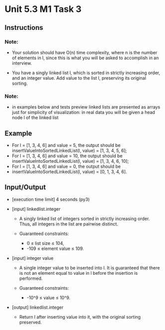 # Unit 5.3 M1 Task 3

## Instructions
### Note: 
- Your solution should have O(n) time complexity, where n is the number of elements in l, since this is what you will be asked to accomplish in an interview.

- You have a singly linked list l, which is sorted in strictly increasing order, and an integer value. Add value to the list l, preserving its original sorting.

### Note: 
- in examples below and tests preview linked lists are presented as arrays just for simplicity of visualization: in real data you will be given a head node l of the linked list

## Example

- For l = [1, 3, 4, 6] and value = 5, the output should be
insertValueIntoSortedLinkedList(l, value) = [1, 3, 4, 5, 6];
- For l = [1, 3, 4, 6] and value = 10, the output should be
insertValueIntoSortedLinkedList(l, value) = [1, 3, 4, 6, 10];
- For l = [1, 3, 4, 6] and value = 0, the output should be
- insertValueIntoSortedLinkedList(l, value) = [0, 1, 3, 4, 6].


## Input/Output

- [execution time limit] 4 seconds (py3)

- [input] linkedlist.integer 

  - A singly linked list of integers sorted in strictly increasing order. Thus, all integers in the list are pairwise distinct.

  - Guaranteed constraints:
    - 0 ≤ list size ≤ 104,
    - -109 ≤ element value ≤ 109.

- [input] integer value

  - A single integer value to be inserted into l. It is guaranteed that there is not an element equal to value in l before the insertion is performed.

  - Guaranteed constraints:
    - -10^9 ≤ value ≤ 10^9.

- [output] linkedlist.integer

  - Return l after inserting value into it, with the original sorting preserved.